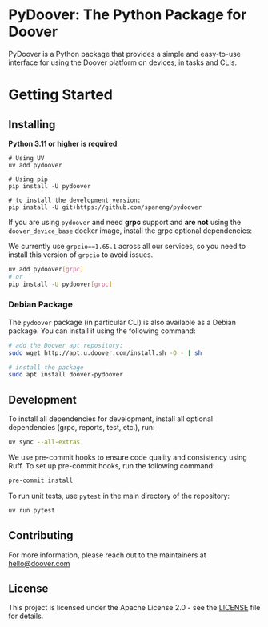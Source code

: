 # PyDoover: The Python Package for Doover

PyDoover is a Python package that provides a simple and easy-to-use interface for using the Doover platform on devices, in tasks and CLIs.

# Getting Started

## Installing
**Python 3.11 or higher is required**

```shell
# Using UV
uv add pydoover

# Using pip
pip install -U pydoover

# to install the development version:
pip install -U git+https://github.com/spaneng/pydoover
```

If you are using `pydoover` and need **grpc** support and **are not** using the `doover_device_base` docker image, install the grpc optional dependencies:

We currently use `grpcio==1.65.1` across all our services, so you need to install this version of `grpcio` to avoid issues.
```bash
uv add pydoover[grpc]
# or
pip install -U pydoover[grpc]
```

### Debian Package
The `pydoover` package (in particular CLI) is also available as a Debian package. You can install it using the following command:

```bash
# add the Doover apt repository:
sudo wget http://apt.u.doover.com/install.sh -O - | sh

# install the package
sudo apt install doover-pydoover
```

## Development

To install all dependencies for development, install all optional dependencies (grpc, reports, test, etc.), run:
```bash
uv sync --all-extras
```

We use pre-commit hooks to ensure code quality and consistency using Ruff. To set up pre-commit hooks, run the following command:

```bash
pre-commit install
```

To run unit tests, use `pytest` in the main directory of the repository:

```bash
uv run pytest
```


## Contributing

For more information, please reach out to the maintainers at hello@doover.com

## License

This project is licensed under the Apache License 2.0 - see the [LICENSE](LICENSE) file for details.
